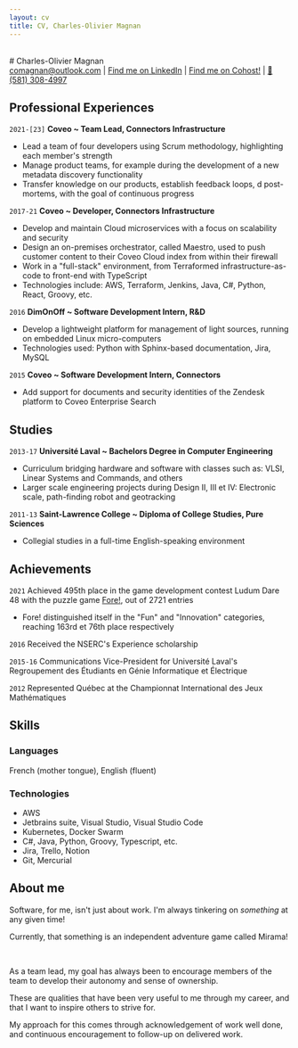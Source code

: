 ```yaml
---
layout: cv
title: CV, Charles-Olivier Magnan
---
```

<br>
# Charles-Olivier Magnan

<div id="webaddress">
<a href="comagnan@outlook.com">comagnan@outlook.com</a>
| <a href="https://ca.linkedin.com/in/charles-olivier-magnan-b89a6183">Find me on LinkedIn</a>
| <a href="https://cohost.org/TheBlondeBass">Find me on Cohost!</a>
| <a href="tel:581-308-4997">📱 (581) 308-4997</a>
</div>

## Professional Experiences

`2021-[23]`
__Coveo ~ Team Lead, Connectors Infrastructure__

- Lead a team of four developers using Scrum methodology, highlighting each member's strength
- Manage product teams, for example during the development of a new metadata discovery functionality
- Transfer knowledge on our products, establish feedback loops, d post-mortems, with the goal of continuous progress

`2017-21`
__Coveo ~ Developer, Connectors Infrastructure__

- Develop and maintain Cloud microservices with a focus on scalability and security
- Design an on-premises orchestrator, called Maestro, used to push customer content to their Coveo Cloud index from within their firewall
- Work in a "full-stack" environment, from Terraformed infrastructure-as-code to front-end with TypeScript
- Technologies include: AWS, Terraform, Jenkins, Java, C#, Python, React, Groovy, etc.

`2016`
__DimOnOff ~ Software Development Intern, R&D__

- Develop a lightweight platform for management of light sources, running on embedded Linux micro-computers
- Technologies used: Python with Sphinx-based documentation, Jira, MySQL

`2015`
__Coveo ~ Software Development Intern, Connectors__

- Add support for documents and security identities of the Zendesk platform to Coveo Enterprise Search

## Studies

`2013-17`
__Université Laval ~ Bachelors Degree in Computer Engineering__

- Curriculum bridging hardware and software with classes such as: VLSI, Linear Systems and Commands, and others
- Larger scale engineering projects during Design II, III et IV: Electronic scale, path-finding robot and geotracking

`2011-13`
__Saint-Lawrence College ~ Diploma of College Studies, Pure Sciences__

- Collegial studies in a full-time English-speaking environment

## Achievements

`2021`
Achieved 495th place in the game development contest Ludum Dare 48 with the puzzle game [Fore!](https://ldjam.com/events/ludum-dare/48/fore), out of 2721 entries
- Fore! distinguished itself in the "Fun" and "Innovation" categories, reaching 163rd et 76th place respectively

`2016`
Received the NSERC's Experience scholarship

`2015-16`
Communications Vice-President for Université Laval's Regroupement des Étudiants en Génie Informatique et Électrique

`2012`
Represented Québec at the Championnat International des Jeux Mathématiques

## Skills

### Languages

French (mother tongue), English (fluent)

### Technologies

- AWS
- Jetbrains suite, Visual Studio, Visual Studio Code
- Kubernetes, Docker Swarm
- C#, Java, Python, Groovy, Typescript, etc.
- Jira, Trello, Notion
- Git, Mercurial

## About me

Software, for me, isn't just about work. I'm always tinkering on *something* at any given time!

Currently, that something is an independent adventure game called Mirama!

<br>

As a team lead, my goal has always been to encourage members of the team to develop their autonomy and sense of ownership.

These are qualities that have been very useful to me through my career, and that I want to inspire others to strive for.

My approach for this comes through acknowledgement of work well done, and continuous encouragement to follow-up on delivered work.

<!-- ### Footer

Last updated: July 2023 -->


